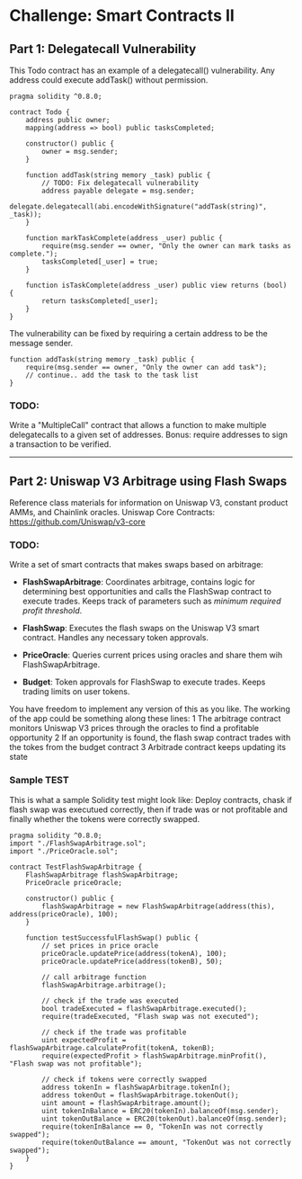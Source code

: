 # Challenge: Smart Contracts II

## Part 1: Delegatecall Vulnerability

This Todo contract has an example of a delegatecall() vulnerability. 
Any address could execute addTask() without permission.

```Solidity
pragma solidity ^0.8.0;

contract Todo {
    address public owner;
    mapping(address => bool) public tasksCompleted;

    constructor() public {
        owner = msg.sender;
    }

    function addTask(string memory _task) public {
        // TODO: Fix delegatecall vulnerability
        address payable delegate = msg.sender;
        delegate.delegatecall(abi.encodeWithSignature("addTask(string)", _task));
    }

    function markTaskComplete(address _user) public {
        require(msg.sender == owner, "Only the owner can mark tasks as complete.");
        tasksCompleted[_user] = true;
    }

    function isTaskComplete(address _user) public view returns (bool) {
        return tasksCompleted[_user];
    }
}
```

The vulnerability can be fixed by requiring a certain address to be the message sender.

```Solidity
function addTask(string memory _task) public {
    require(msg.sender == owner, "Only the owner can add task");
    // continue.. add the task to the task list
}
```

### TODO: 
Write a "MultipleCall" contract that allows a function to make multiple delegatecalls to a given set of addresses.
Bonus: require addresses to sign a transaction to be verified.

---

## Part 2: Uniswap V3 Arbitrage using Flash Swaps

Reference class materials for information on Uniswap V3, constant product AMMs, and Chainlink oracles.
Uniswap Core Contracts: https://github.com/Uniswap/v3-core

### TODO:
Write a set of smart contracts that makes swaps based on arbitrage:

- **FlashSwapArbitrage**: Coordinates arbitrage, contains logic for determining best opportunities and calls the FlashSwap contract to execute trades. Keeps track of parameters such as *minimum required profit threshold*.

- **FlashSwap**: Executes the flash swaps on the Uniswap V3 smart contract. Handles any necessary token approvals.

- **PriceOracle**: Queries current prices using oracles and share them wih FlashSwapArbitrage.

- **Budget**: Token approvals for FlashSwap to execute trades. Keeps trading limits on user tokens.

You have freedom to implement any version of this as you like.
The working of the app could be something along these lines:
1 The arbitrage contract monitors Uniswap V3 prices through the oracles to find a profitable opportunity
2 If an opportunity is found, the flash swap contract trades with the tokes from the budget contract
3 Arbitrade contract keeps updating its state

### Sample TEST
This is what a sample Solidity test might look like:
Deploy contracts, chask if flash swap was executued correctly, then if trade was or not profitable and finally whether the tokens were correctly swapped.

```Solidity
pragma solidity ^0.8.0;
import "./FlashSwapArbitrage.sol";
import "./PriceOracle.sol";

contract TestFlashSwapArbitrage {
    FlashSwapArbitrage flashSwapArbitrage;
    PriceOracle priceOracle;

    constructor() public {
        flashSwapArbitrage = new FlashSwapArbitrage(address(this), address(priceOracle), 100);
    }

    function testSuccessfulFlashSwap() public {
        // set prices in price oracle
        priceOracle.updatePrice(address(tokenA), 100);
        priceOracle.updatePrice(address(tokenB), 50);

        // call arbitrage function
        flashSwapArbitrage.arbitrage();

        // check if the trade was executed
        bool tradeExecuted = flashSwapArbitrage.executed();
        require(tradeExecuted, "Flash swap was not executed");
        
        // check if the trade was profitable
        uint expectedProfit = flashSwapArbitrage.calculateProfit(tokenA, tokenB);
        require(expectedProfit > flashSwapArbitrage.minProfit(), "Flash swap was not profitable");

        // check if tokens were correctly swapped
        address tokenIn = flashSwapArbitrage.tokenIn();
        address tokenOut = flashSwapArbitrage.tokenOut();
        uint amount = flashSwapArbitrage.amount();
        uint tokenInBalance = ERC20(tokenIn).balanceOf(msg.sender);
        uint tokenOutBalance = ERC20(tokenOut).balanceOf(msg.sender);
        require(tokenInBalance == 0, "TokenIn was not correctly swapped");
        require(tokenOutBalance == amount, "TokenOut was not correctly swapped");
    }
}
```

